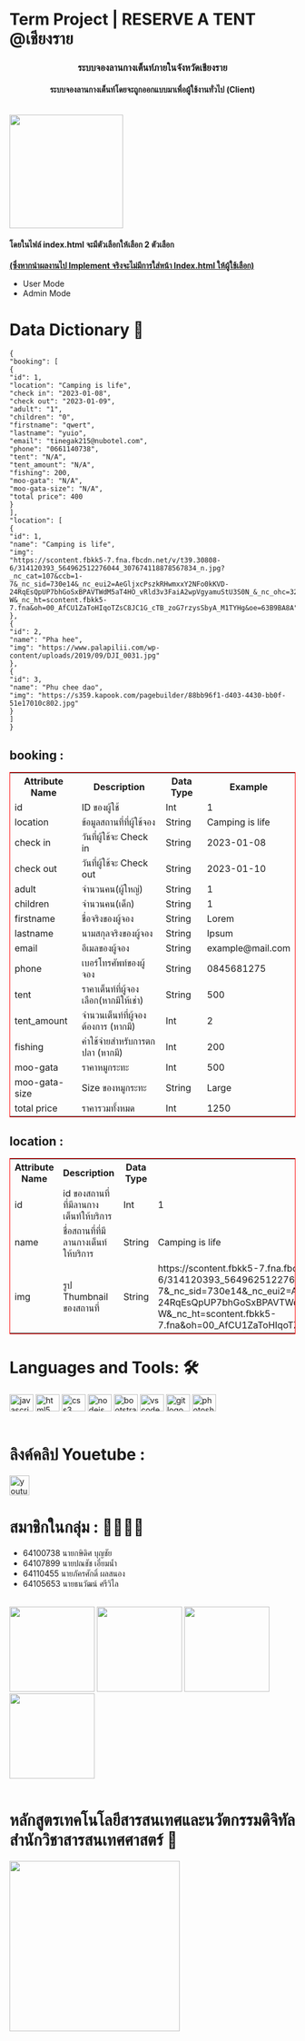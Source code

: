 # Term Project | RESERVE A TENT @เชียงราย
<h3 align="center">ระบบจองลานกางเต็นท์ภายในจังหวัดเชียงราย</h3>
<h4 align="center">ระบบจองลานกางเต็นท์โดยจะถูกออกแบบมาเพื่อผู้ใช้งานทั่วไป (Client) </h4> <br>
<img src="https://scontent-sin6-4.xx.fbcdn.net/v/t1.15752-9/373351245_2006570036353584_4057920758541638671_n.png?_nc_cat=103&ccb=1-7&_nc_sid=ae9488&_nc_eui2=AeGm2RV8nk7F4AaPTRSlSCKRBllHQkD6WXwGWUdCQPpZfINGE5hv_7uX1qZvVRuqA8ZutS61cZJs6MXXlvyBwkdM&_nc_ohc=uIEcJBqaSuAAX-kBZ3W&_nc_ht=scontent-sin6-4.xx&oh=03_AdQcrqaEaXoWkeH4PTVpDEV17EgnOHeF7GNIG5bL7EjaNg&oe=6521174A" height="200" width="200"
<img src="https://scontent-sin6-4.xx.fbcdn.net/v/t1.15752-9/373351245_2006570036353584_4057920758541638671_n.png?_nc_cat=103&ccb=1-7&_nc_sid=ae9488&_nc_eui2=AeGm2RV8nk7F4AaPTRSlSCKRBllHQkD6WXwGWUdCQPpZfINGE5hv_7uX1qZvVRuqA8ZutS61cZJs6MXXlvyBwkdM&_nc_ohc=uIEcJBqaSuAAX-kBZ3W&_nc_ht=scontent-sin6-4.xx&oh=03_AdQcrqaEaXoWkeH4PTVpDEV17EgnOHeF7GNIG5bL7EjaNg&oe=6521174A" height="30" width="42"
<img src="https://scontent-sin6-4.xx.fbcdn.net/v/t1.15752-9/373351245_2006570036353584_4057920758541638671_n.png?_nc_cat=103&ccb=1-7&_nc_sid=ae9488&_nc_eui2=AeGm2RV8nk7F4AaPTRSlSCKRBllHQkD6WXwGWUdCQPpZfINGE5hv_7uX1qZvVRuqA8ZutS61cZJs6MXXlvyBwkdM&_nc_ohc=uIEcJBqaSuAAX-kBZ3W&_nc_ht=scontent-sin6-4.xx&oh=03_AdQcrqaEaXoWkeH4PTVpDEV17EgnOHeF7GNIG5bL7EjaNg&oe=6521174A" height="30" width="42"
<img src="https://scontent-sin6-4.xx.fbcdn.net/v/t1.15752-9/373351245_2006570036353584_4057920758541638671_n.png?_nc_cat=103&ccb=1-7&_nc_sid=ae9488&_nc_eui2=AeGm2RV8nk7F4AaPTRSlSCKRBllHQkD6WXwGWUdCQPpZfINGE5hv_7uX1qZvVRuqA8ZutS61cZJs6MXXlvyBwkdM&_nc_ohc=uIEcJBqaSuAAX-kBZ3W&_nc_ht=scontent-sin6-4.xx&oh=03_AdQcrqaEaXoWkeH4PTVpDEV17EgnOHeF7GNIG5bL7EjaNg&oe=6521174A" height="30" width="42"
    />
<h4> โดยในไฟล์ index.html จะมีตัวเลือกให้เลือก 2 ตัวเลือก</h4>
<b><u>(ซึ่งหากนำผลงานไป Implement จริงจะไม่มีการใส่หน้า Index.html ให้ผู้ใช้เลือก)</u></b>
<ul>
    <li>User Mode</li>
    <li>Admin Mode</li>
</ul>

# Data Dictionary 📖

```
{
"booking": [
{
"id": 1,
"location": "Camping is life",
"check in": "2023-01-08",
"check out": "2023-01-09",
"adult": "1",
"children": "0",
"firstname": "qwert",
"lastname": "yuio",
"email": "tinegak215@nubotel.com",
"phone": "0661140738",
"tent": "N/A",
"tent_amount": "N/A",
"fishing": 200,
"moo-gata": "N/A",
"moo-gata-size": "N/A",
"total price": 400
}
],
"location": [
{
"id": 1,
"name": "Camping is life",
"img":
"https://scontent.fbkk5-7.fna.fbcdn.net/v/t39.30808-6/314120393_564962512276044_307674118878567834_n.jpg?_nc_cat=107&ccb=1-7&_nc_sid=730e14&_nc_eui2=AeGljxcPszkRHwmxxY2NFo0kKVD-24RqEsQpUP7bhGoSxBPAVTWdM5aT4HO_vRld3v3FaiA2wpVgyamuStU3S0N_&_nc_ohc=32xjuF3AEaMAX_dwr-W&_nc_ht=scontent.fbkk5-7.fna&oh=00_AfCU1ZaToHIqoTZsC8JC1G_cTB_zoG7rzysSbyA_M1TYHg&oe=63B9BA8A"
},
{
"id": 2,
"name": "Pha hee",
"img": "https://www.palapilii.com/wp-content/uploads/2019/09/DJI_0031.jpg"
},
{
"id": 3,
"name": "Phu chee dao",
"img": "https://s359.kapook.com/pagebuilder/88bb96f1-d403-4430-bb0f-51e17010c802.jpg"
}
]
}
```
<table style="border: red solid 1px;">
    <thead>
        <h2><b>booking :</b></h2>
    </thead>
    <tr>
        <th>Attribute Name</th>
        <th>Description</th>
        <th>Data Type</th>
        <th>Example</th>
    </tr>
    <tr>
        <td>id</td>
        <td>ID ของผู้ใช้</td>
        <td>Int</td>
        <td>1</td>
    </tr>
    <tr>
        <td>location</td>
        <td>ข้อมูลสถานที่ที่ผู้ใช้จอง</td>
        <td>String</td>
        <td>Camping is life</td>
    </tr>
    <tr>
        <td>check in</td>
        <td>วันที่ผู้ใช้จะ Check in</td>
        <td>String</td>
        <td>2023-01-08</td>
    </tr>
    <tr>
        <td>check out</td>
        <td>วันที่ผู้ใช้จะ Check out</td>
        <td>String</td>
        <td>2023-01-10</td>
    </tr>
    <tr>
        <td>adult</td>
        <td>จำนวนคน(ผู้ใหญ่)</td>
        <td>String</td>
        <td>1</td>
    </tr>
    <tr>
        <td>children</td>
        <td>จำนวนคน(เด็ก)</td>
        <td>String</td>
        <td>1</td>
    </tr>
    <tr>
        <td>firstname</td>
        <td>ชื่อจริงของผู้จอง</td>
        <td>String</td>
        <td>Lorem</td>
    </tr>
    <tr>
        <td>lastname</td>
        <td>นามสกุลจริงของผู้จอง</td>
        <td>String</td>
        <td>Ipsum</td>
    </tr>
    <tr>
        <td>email</td>
        <td>อีเมลของผู้จอง</td>
        <td>String</td>
        <td>example@mail.com</td>
    </tr>
    <tr>
        <td>phone</td>
        <td>เบอร์โทรศัพท์ของผู้จอง</td>
        <td>String</td>
        <td>0845681275</td>
    </tr>
    <tr>
        <td>tent</td>
        <td>ราคาเต็นท์ที่ผู้จองเลือก(หากมีให้เช่า)</td>
        <td>String</td>
        <td>500</td>
    </tr>
    <tr>
        <td>tent_amount</td>
        <td>จำนวนเต็นท์ที่ผู้จองต้องการ (หากมี)</td>
        <td>Int</td>
        <td>2</td>
    </tr>
    <tr>
        <td>fishing</td>
        <td>ค่าใช้จ่ายสำหรับการตกปลา (หากมี)</td>
        <td>Int</td>
        <td>200</td>
    </tr>
    <tr>
        <td>moo-gata</td>
        <td>ราคาหมูกระทะ</td>
        <td>Int</td>
        <td>500</td>
    </tr>
    <tr>
        <td>moo-gata-size</td>
        <td>Size ของหมูกระทะ</td>
        <td>String</td>
        <td>Large</td>
    </tr>
    <tr>
        <td>total price</td>
        <td>ราคารวมทั้งหมด</td>
        <td>Int</td>
        <td>1250</td>
    </tr>
</table>


<table style="border: red solid 1px;">
    <thead>
        <h2><b>location :</b></h2>
    </thead>
    <tr>
        <th>Attribute Name</th>
        <th>Description</th>
        <th>Data Type</th>
        <th>Example</th>
    </tr>
    <tr>
        <td>id</td>
        <td>id ของสถานที่ที่มีลานกางเต็นท์ให้บริการ</td>
        <td>Int</td>
        <td>1</td>
    </tr>
    <tr>
        <td>name</td>
        <td>ชื่อสถานที่ที่มีลานกางเต็นท์ให้บริการ</td>
        <td>String</td>
        <td>Camping is life</td>
    </tr>
    <tr>
        <td>img</td>
        <td>รูป Thumbnail ของสถานที่</td>
        <td>String</td>
        <td>https://scontent.fbkk5-7.fna.fbcdn.net/v/t39.30808-6/314120393_564962512276044_307674118878567834_n.jpg?_nc_cat=107&ccb=1-7&_nc_sid=730e14&_nc_eui2=AeGljxcPszkRHwmxxY2NFo0kKVD-24RqEsQpUP7bhGoSxBPAVTWdM5aT4HO_vRld3v3FaiA2wpVgyamuStU3S0N_&_nc_ohc=32xjuF3AEaMAX_dwr-W&_nc_ht=scontent.fbkk5-7.fna&oh=00_AfCU1ZaToHIqoTZsC8JC1G_cTB_zoG7rzysSbyA_M1TYHg&oe=63B9BA8A</td>
    </tr>
</table>



# Languages and Tools: 🛠
<img src="https://cdn.jsdelivr.net/gh/devicons/devicon/icons/javascript/javascript-original.svg" height="30" width="42"
    alt="javascript logo" />
<img src="https://cdn.jsdelivr.net/gh/devicons/devicon/icons/html5/html5-original.svg" height="30" width="42"
    alt="html5 logo" />
<img src="https://cdn.jsdelivr.net/gh/devicons/devicon/icons/css3/css3-original.svg" height="30" width="42"
    alt="css3 logo" />
<img src="https://cdn.jsdelivr.net/gh/devicons/devicon/icons/nodejs/nodejs-original.svg" height="30" width="42"
    alt="nodejs logo" />
<img src="https://cdn.jsdelivr.net/gh/devicons/devicon/icons/bootstrap/bootstrap-original.svg" height="30" width="42"
    alt="bootstrap logo" />
<img src="https://cdn.jsdelivr.net/gh/devicons/devicon/icons/vscode/vscode-original.svg" height="30" width="42"
    alt="vscode logo" />
<img src="https://cdn.jsdelivr.net/gh/devicons/devicon/icons/git/git-original.svg" height="30" width="42"
    alt="git logo" />
<img src="https://cdn.jsdelivr.net/gh/devicons/devicon/icons/photoshop/photoshop-plain.svg" height="30" width="42"
    alt="photoshop logo" />
<br><br>


# ลิงค์คลิป Youetube :
<div align="left">
    <a href="https://youtu.be/BZJGVPRGCu8"> <img
            src="https://img.shields.io/static/v1?message=Youtube&logo=youtube&label=&color=FF0000&logoColor=white&labelColor=&style=for-the-badge"
            height="35" alt="youtube logo" /></a>
</div>

# สมาชิกในกลุ่ม : 🤷‍♀️🤷‍♂️
- 64100738 นายกษิดิศ บุญชัย
- 64107899 นายปณชัช เอี่ยมน้ำ
- 64110455 นายภัครศักดิ์ ผลสนอง
- 64105653 นายธนวัฒน์ ศรีวิไล
<br><br>

<img height="150" width="150"
    src="https://scontent.fbkk25-1.fna.fbcdn.net/v/t39.30808-6/355867964_2413410482159526_3931598206330439985_n.jpg?_nc_cat=107&ccb=1-7&_nc_sid=a2f6c7&_nc_eui2=AeEiGCZQzbq1pK57MTPrXhFwZtalOnJFKH5m1qU6ckUofnuf4lSJfHQnVIeYlPKpESsLuSRWJS2WbWIjrwSLUnDQ&_nc_ohc=OvCU-saKBuQAX_Aua7r&_nc_ht=scontent.fbkk25-1.fna&oh=00_AfClLmHjaJG78LOJPoT3suUI0JzLXZC3_huxwMeeQPsL8Q&oe=64FE1C3B" />
<img height="150" width="150"
    src="https://scontent.fbkk25-1.fna.fbcdn.net/v/t39.30808-6/371980227_3543077902590424_4719688806673984362_n.jpg?_nc_cat=109&ccb=1-7&_nc_sid=a2f6c7&_nc_eui2=AeFkUdSklSulCZnpOFJI2BH6HvkCJJ78hNEe-QIknvyE0YcobQvHT5iylPfVMp8GjeEd7f17o6aO9LOgV8qICe9O&_nc_ohc=jyuiayf-2x8AX8bccSH&_nc_ht=scontent.fbkk25-1.fna&oh=00_AfBmdgpTVQXVNz7eQEEsnh9XNjumYWJQHvTQQ1XBvneoQw&oe=64FDA4E2" />
<img height="150" width="150"
    src="https://scontent.fbkk25-1.fna.fbcdn.net/v/t1.6435-9/70642065_539813520095903_4457384525135085568_n.jpg?_nc_cat=108&ccb=1-7&_nc_sid=8bfeb9&_nc_eui2=AeE17rUUv-06KgGQ3YuemzSJLQquRlnRabctCq5GWdFpt0jbfUC8LTpQmiSECZxFZ-_t_yIvo-rtLM8ynDsjrdU5&_nc_ohc=-jDxnSWdmEgAX-i2_4q&_nc_ht=scontent.fbkk25-1.fna&oh=00_AfBsML7PXBwz9Ffwbv5-YftCP40x45mSCMdfCreECdJ3zw&oe=65203ADE" />
<img height="150" width="150" src="https://static.vecteezy.com/system/resources/thumbnails/004/141/669/small/no-photo-or-blank-image-icon-loading-images-or-missing-image-mark-image-not-available-or-image-coming-soon-sign-simple-nature-silhouette-in-frame-isolated-illustration-vector.jpg" />
<br><br>


# หลักสูตรเทคโนโลยีสารสนเทศและนวัตกรรมดิจิทัล สำนักวิชาสารสนเทศศาสตร์ 🏫
<div>
    <img height="300" width="300"
        src="https://scontent.fbkk25-1.fna.fbcdn.net/v/t39.30808-6/279560270_5821053641244444_1641496247686643675_n.jpg?_nc_cat=104&ccb=1-7&_nc_sid=a2f6c7&_nc_eui2=AeF0EY1X0Qdhl07UJiFQsaVZWylXctbtv-pbKVdy1u2_6tf9k1Ytpc8jIphmM3ZHSVw5BcDktrmF-SyZmjBluAYm&_nc_ohc=zllZx5NY8CYAX8RVUgo&_nc_ht=scontent.fbkk25-1.fna&oh=00_AfAmRf7-rV8_4mMTlBDuZiSBDz-kOs-MIC-Xk8qnvSA5SA&oe=64FE2666" />
